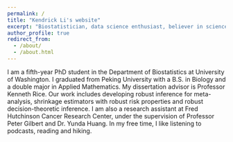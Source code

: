 ```yaml
---
permalink: /
title: "Kendrick Li's website"
excerpt: "Biostatistician, data science enthusiast, believer in science and humanity"
author_profile: true
redirect_from: 
  - /about/
  - /about.html
---
```


I am a fifth-year PhD student in the Department of Biostatistics at University of Washington. I graduated from Peking University with a B.S. in Biology and a double major in Applied Mathematics. My dissertation advisor is Professor Kenneth Rice. Our work includes developing robust inference for meta-analysis, shrinkage estimators with robust risk properties and robust decision-theoretic inference. I am also a research assistant at Fred Hutchinson Cancer Research Center, under the supervision of Professor Peter Gilbert and Dr. Yunda Huang. In my free time, I like listening to podcasts, reading and hiking.
